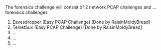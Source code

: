 The forensics challenge will consist of 2 network PCAP challenges and ... forensics challenges

1. Eavesdropper (Easy PCAP Challenge) [Done by RaisinMoldyBread]
2. TelnetSux (Easy PCAP Challenge) [Done by RaisinMoldyBread]
3. ...
4. ...
5. ...
